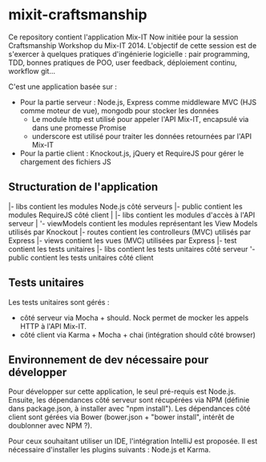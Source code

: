 mixit-craftsmanship
===================

Ce repository contient l'application Mix-IT Now initiée pour la session Craftsmanship Workshop du Mix-IT 2014.
L'objectif de cette session est de s'exercer à quelques pratiques d'ingénierie logicielle : pair programming, TDD, bonnes pratiques de POO, user feedback, déploiement continu, workflow git...

C'est une application basée sur :
* Pour la partie serveur : Node.js, Express comme middleware MVC (HJS comme moteur de vue), mongodb pour stocker les données
  * Le module http est utilisé pour appeler l'API Mix-IT, encapsulé via dans une promesse Promise
  * underscore est utilisé pour traiter les données retournées par l'API Mix-IT
* Pour la partie client : Knockout.js, jQuery et RequireJS pour gérer le chargement des fichiers JS

Structuration de l'application
------------------------------
|- libs contient les modules Node.js côté serveurs
|- public contient les modules RequireJS côté client
| |- libs contient les modules d'accès à l'API serveur
| '- viewModels contient les modules représentant les View Models utilisés par Knockout
|- routes contient les controlleurs (MVC) utilisés par Express
|- views contient les vues (MVC) utilisées par Express
|- test contient les tests unitaires
  |- libs contient les tests unitaires côté serveur
  '- public contient les tests unitaires côté client

Tests unitaires
---------------
Les tests unitaires sont gérés :
* côté serveur via Mocha + should. Nock permet de mocker les appels HTTP à l'API Mix-IT.
* côté client via Karma + Mocha + chai (intégration should côté browser)

Environnement de dev nécessaire pour développer
-----------------------------------------------
Pour développer sur cette application, le seul pré-requis est Node.js.
Ensuite, les dépendances côté serveur sont récupérées via NPM (définie dans package.json, à installer avec "npm install"). Les dépendances côté client sont gérées via Bower (bower.json + "bower install", intérêt de doublonner avec NPM ?).

Pour ceux souhaitant utiliser un IDE, l'intégration IntelliJ est proposée. Il est nécessaire d'installer les plugins suivants : Node.js et Karma.

